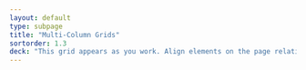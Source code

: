 ```yaml
---
layout: default
type: subpage
title: "Multi-Column Grids"
sortorder: 1.3
deck: "This grid appears as you work. Align elements on the page relative to each other."
---
```

